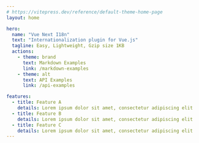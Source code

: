 ```yaml
---
# https://vitepress.dev/reference/default-theme-home-page
layout: home

hero:
  name: "Vue Next I18n"
  text: "Internationalization plugin for Vue.js"
  tagline: Easy, Lightweight, Gzip size 1KB
  actions:
    - theme: brand
      text: Markdown Examples
      link: /markdown-examples
    - theme: alt
      text: API Examples
      link: /api-examples

features:
  - title: Feature A
    details: Lorem ipsum dolor sit amet, consectetur adipiscing elit
  - title: Feature B
    details: Lorem ipsum dolor sit amet, consectetur adipiscing elit
  - title: Feature C
    details: Lorem ipsum dolor sit amet, consectetur adipiscing elit
---
```


